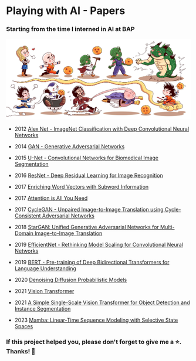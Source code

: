 # Playing with AI - Papers

### Starting from the time I interned in AI at BAP

![alt text](image.jpg)

- 2012 [Alex Net - ImageNet Classification with Deep Convolutional Neural Networks](./files/Report%20paper%20(Alexnet).docx)

- 2014 [GAN - Generative Adversarial Networks](./files/Report%20paper%20(GANs).docx)

- 2015 [U-Net - Convolutional Networks for Biomedical Image Segmentation](./files/Report%20paper%20(Unet).docx)

- 2016 [ResNet - Deep Residual Learning for Image Recognition](./files/Report%20paper%20(Resnet).docx)

- 2017 [Enriching Word Vectors with Subword Information](./files/Report%20paper%20(Enriching%20Word%20Vectors%20with%20Subword%20Information).docx)

- 2017 [Attention is All You Need](./files/Report%20paper%20(Attention).docx)

- 2017 [CycleGAN - Unpaired Image-to-Image Translation using Cycle-Consistent Adversarial Networks](./files/Report%20paper%20(CycleGan).docx)

- 2018 [StarGAN: Unified Generative Adversarial Networks for Multi-Domain Image-to-Image Translation](/files/Report%20paper%20-%20StarGAN.docx)

- 2019 [EfficientNet - Rethinking Model Scaling for Convolutional Neural Networks](./files/Report%20paper%20(EfficientNet).docx)

- 2019 [BERT - Pre-training of Deep Bidirectional Transformers for Language Understanding](./files/Report%20paper%20(BERT).docx)

- 2020 [Denoising Diffusion Probabilistic Models](/files/Report%20paper%20(DDPM).docx)

- 2021 [Vision Transformer](./files/Report%20paper%20(Vision%20Transformer%20for%20classification).docx)

- 2021 [A Simple Single-Scale Vision Transformer for Object Detection and Instance Segmentation](/files/Report%20paper%20(UViT).docx)

- 2023 [Mamba: Linear-Time Sequence Modeling with Selective State Spaces](/files/Report%20paper%20(Mamba%20-%202023).docx)


### If this project helped you, please don't forget to give me a ⭐️. Thanks! 🌟
